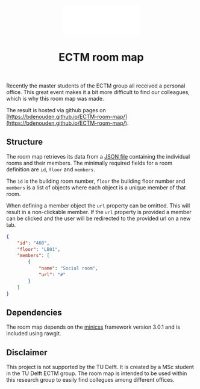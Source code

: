 <p align="center">
    <a href="http://ectm.tudelft.nl/" target="_blank">
        <img src="tudelft_logo.svg" height="80px" >
    </a>
    <h1 align="center">ECTM room map</h1>
    <br>
</p>

Recently the master students of the ECTM group all received a personal office. This great event makes it a bit more difficult to find our colleagues, which is why this room map was made.

The result is hosted via github pages on [https://bdenouden.github.io/ECTM-room-map/](https://bdenouden.github.io/ECTM-room-map/).

## Structure
The room map retrieves its data from a [JSON file](/rooms.json) containing the individual rooms and their members. The minimally required fields for a room definition are `id`, `floor` and `members`.

The `id` is the building room number, `floor` the building floor number and `members` is a list of objects where each object is a unique member of that room.

When defining a member object the `url` property can be omitted. This will result in a non-clickable member. If the `url` property is provided a member can be clicked and the user will be redirected to the provided url on a new tab.

```JSON
{
    "id": "460",
    "floor": "LB01",
    "members": [
        {
            "name": "Social room",
            "url": "#"
        }
    ]
}

```

## Dependencies
The room map depends on the [minicss](https://minicss.org/) framework version 3.0.1 and is included using rawgit.

## Disclaimer
This project is not supported by the TU Delft. It is created by a MSc student in the TU Delft ECTM group. The room map is intended to be used within this research group to easily find collegues among different offices. 
